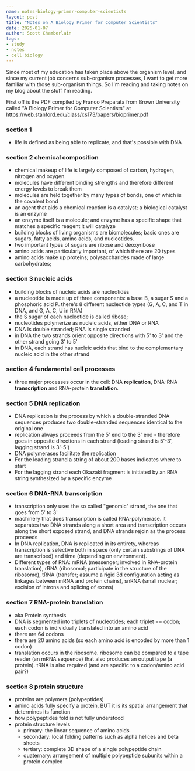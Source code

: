 ```yaml
---
name: notes-biology-primer-computer-scientists
layout: post
title: "Notes on A Biology Primer for Computer Scientists"
date: 2025-01-07
author: Scott Chamberlain
tags:
- study
- notes
- cell biology
---
```


Since most of my education has taken place above the organism level, and since my current job concerns sub-organism processes, I want to get more familiar with those sub-organism things. So I'm reading and taking notes on my blog about the stuff I'm reading. 

First off is the PDF compiled by Franco Preparata from Brown University called "A Biology Primer for Computer Scientists" at <https://web.stanford.edu/class/cs173/papers/bioprimer.pdf>

### section 1
- life is defined as being able to replicate, and that's possible with DNA
### section 2 chemical composition
- chemical makeup of life is largely composed of carbon, hydrogen, nitrogen and oxygen. 
- molecules have different binding strengths and therefore different energy levels to break them
- molecules are held together by many types of bonds, one of which is the covalent bond
- an agent that aids a chemical reaction is a catalyst; a biological catalyst is an enzyme
- an enzyme itself is a molecule; and enzyme has a specific shape that matches a specific reagent it will catalyze
- building blocks of living organisms are biomolecules; basic ones are sugars, fatty acids, amino acids, and nucleotides. 
- two important types of sugars are ribose and deoxyribose
- amino acids are particularly important, of which there are 20 types
- amino acids make up proteins; polysaccharides made of large carbohydrates; 
### section 3 nucleic acids
- building blocks of nucleic acids are nucleotides
- a nucleotide is made up of three components: a base B, a sugar S and a phosphoric acid P. there's 8 different nucleotide types (G, A, C, and T in DNA, and G, A, C, U in RNA)
- the S sugar of each nucleotide is called ribose; 
- nucleotides polymerize as nucleic acids, either DNA or RNA
- DNA Is double stranded; RNA Is single stranded
- in DNA the two strands orient opposite directions with 5' to 3' and the other strand going 3' to 5'
- in DNA, each strand has nucleic acids that bind to the complementary nucleic acid in the other strand
### section 4 fundamental cell processes
- three major processes occur in the cell: DNA **replication**, DNA-RNA **transcription** and RNA-protein **translation**. 
### section 5 DNA replication
- DNA replication is the process by which a double-stranded DNA sequences produces two double-stranded sequences identical to the original one
- replication always proceeds from the 5' end to the 3' end - therefore goes in opposite directions in each strand (leading strand is 5'-3', lagging strand is 3'-5')
- DNA polymerases facilitate the replication
- For the leading strand a string of about 200 bases indicates where to start
- For the lagging strand each Okazaki fragment is initiated by an RNA string synthesized by a specific enzyme
### section 6 DNA-RNA transcription
- transcription only uses the so called "genomic" strand, the one that goes from 5' to 3'
- machinery that does transcription is called RNA-polymerase. it separates two DNA strands along a short area and transcription occurs along the short exposed strand, and DNA strands rejoin as the process proceeds
- In DNA replication, DNA is replicated in its entirety, whereas transcription is selective both in space (only certain substrings of DNA are transcribed) and time (depending on environment).
- Different types of RNA: mRNA (messenger; involved in RNA-protein translation), rRNA (ribosomal; participate in the structure of the ribosome), tRNA (transfer; assume a rigid 3d configuration acting as linkages between mRNA and protein chains), snRNA (small nuclear; excision of introns and splicing of exons)
### section 7 RNA-protein translation
- aka Protein synthesis
- DNA is segmented into triplets of nucleotides; each triplet == codon; each codon is individually translated into an amino acid
- there are 64 codons
- there are 20 amino acids (so each amino acid is encoded by more than 1 codon)
- translation occurs in the ribosome. ribosome can be compared to a tape reader (an mRNA sequence) that also produces an output tape (a protein). tRNA is also required (and are specific to a codon/amino acid pair?)
### section 8 protein structure
- proteins are polymers (polypeptides)
- amino acids fully specify a protein, BUT it is its spatial arrangement that determines its function
- how polypeptides fold is not fully understood
- protein structure levels
	- primary: the linear sequence of amino acids
	- secondary: local folding patterns such as alpha helices and beta sheets
	- tertiary: complete 3D shape of a single polypeptide chain
	- quaternary: arrangement of multiple polypeptide subunits within a protein complex

